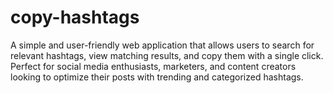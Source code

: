 # copy-hashtags
A simple and user-friendly web application that allows users to search for relevant hashtags, view matching results, and copy them with a single click. Perfect for social media enthusiasts, marketers, and content creators looking to optimize their posts with trending and categorized hashtags.
